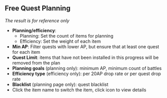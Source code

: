 ## Free Quest Planning

*The result is for reference only*
- **Planning/efficiency**:
    - Planning: Set the count of items for planning
    - Efficiency: Set the weight of each item
- **Min AP**: Filter quests with lower AP, but ensure that at least one quest for each item
- **Quest Limit**: items that have not been installed in this progress will be removed from the plan
- **Planning goals** (planning only): minimum AP, minimum count of battles
- **Efficiency type** (efficiency only): per 20AP drop rate or per quest drop rate
- **Blacklist** (planning page only): quest blacklist
- Click the item name to switch the item, click icon to view details
